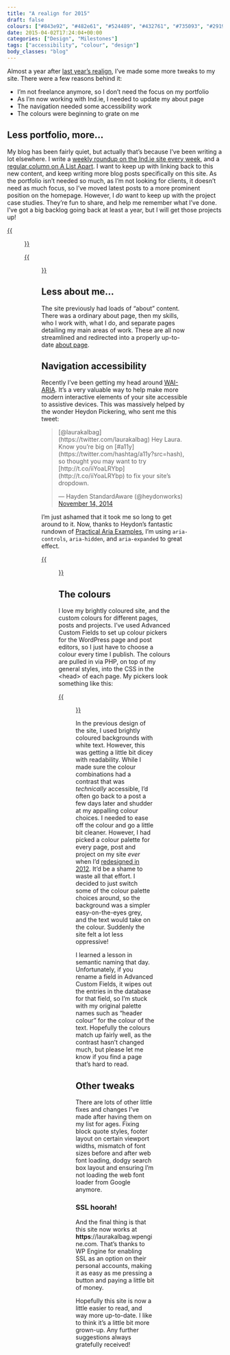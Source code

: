 ```yaml
---
title: "A realign for 2015"
draft: false
colours: ["#843e92", "#482e61", "#524489", "#432761", "#735093", "#29193a", "#8f6093"]
date: 2015-04-02T17:24:04+00:00
categories: ["Design", "Milestones"]
tags: ["accessibility", "colour", "design"]
body_classes: "blog"
---
```


Almost a year after [last year’s realign](/a-little-realign/ "A little realign"), I’ve made some more tweaks to my site. There were a few reasons behind it:

* I’m not freelance anymore, so I don’t need the focus on my portfolio
* As I’m now working with Ind.ie, I needed to update my about page
* The navigation needed some accessibility work
* The colours were beginning to grate on me

## Less portfolio, more…

My blog has been fairly quiet, but actually that’s because I’ve been writing a lot elsewhere. I write a [weekly roundup on the Ind.ie site every week](https://ind.ie/blog/roundup-15-03-27/), and a [regular column on A List Apart](http://alistapart.com/author/laurakalbag). I want to keep up with linking back to this new content, and keep writing more blog posts specifically on this site. As the portfolio isn’t needed so much, as I’m not looking for clients, it doesn’t need as much focus, so I’ve moved latest posts to a more prominent position on the homepage. However, I *do* want to keep up with the project case studies. They’re fun to share, and help me remember what I’ve done. I’ve got a big backlog going back at least a year, but I will get those projects up!

[{{<figure class="wp-caption aligncenter size-large wp-image-4636" src="/images/2015/04/old-homepage-812x1024.jpg" alt="Screenshot of the old laurakalbag.wpengine.com homepage" width="812" height="1024" caption="Old homepage with big portfolio, loud colours, and the ill-fitting Ind.ie banner (now the Ind.ie logo is more subtly in the header)">}}](/images/2015/04/old-homepage.jpg)

[{{<figure class="wp-caption aligncenter size-large wp-image-4635" src="/images/2015/04/new-homepage-694x1024.jpg" alt="Screenshot of laurakalbag.wpengine.com homepage" width="694" height="1024" caption="New homepage with blog posts, smaller portfolio and different colour mix">}}](/images/2015/04/new-homepage.jpg)

## Less about me…

The site previously had loads of “about” content. There was a ordinary about page, then my skills, who I work with, what I do, and separate pages detailing my main areas of work. These are all now streamlined and redirected into a properly up-to-date [about page](/about-me/ "About Me").

## Navigation accessibility

Recently I’ve been getting my head around [WAI-ARIA](https://dev.opera.com/articles/introduction-to-wai-aria/). It’s a very valuable way to help make more modern interactive elements of your site accessible to assistive devices. This was massively helped by the wonder Heydon Pickering, who sent me this tweet:

<blockquote class="twitter-tweet" lang="en">[@laurakalbag](https://twitter.com/laurakalbag) Hey Laura. Know you’re big on [#a11y](https://twitter.com/hashtag/a11y?src=hash), so thought you may want to try [http://t.co/iiYoaLRYbp](http://t.co/iiYoaLRYbp) to fix your site’s dropdown.

— Hayden StandardAware (@heydonworks) [November 14, 2014](https://twitter.com/heydonworks/status/533171711030882304)
</blockquote>

I’m just ashamed that it took me so long to get around to it. Now, thanks to Heydon’s fantastic rundown of [Practical Aria Examples](http://heydonworks.com/practical_aria_examples/#progressive-collapsibles), I’m using `aria-controls`, `aria-hidden`, and `aria-expanded` to great effect.

[{{<figure class="wp-caption aligncenter size-full wp-image-4637" src="/images/2015/04/menu.jpg" alt="Screenshot of page navigation expanded under the Menu button" width="759" height="518" caption="The dropdown navigation menu which shows on narrower viewports is now more accessible. You can view the page source to see more.">}}](/images/2015/04/menu.jpg)

## The colours

I love my brightly coloured site, and the custom colours for different pages, posts and projects. I’ve used Advanced Custom Fields to set up colour pickers for the WordPress page and post editors, so I just have to choose a colour every time I publish. The colours are pulled in via PHP, on top of my general styles, into the CSS in the &lt;head&gt; of each page. My pickers look something like this:

[{{<figure class="wp-caption alignleft size-large wp-image-4634" src="/images/2015/04/Screen-Shot-2015-04-02-at-17.55.30-479x1024.png" alt="Screenshot of four colour picking areas" width="479" height="1024" caption="The colour picker in the WordPress post editor">}}](/images/2015/04/Screen-Shot-2015-04-02-at-17.55.30.png)

In the previous design of the site, I used brightly coloured backgrounds with white text. However, this was getting a little bit dicey with readability. While I made sure the colour combinations had a contrast that was *technically* accessible, I’d often go back to a post a few days later and shudder at my appalling colour choices. I needed to ease off the colour and go a little bit cleaner. However, I had picked a colour palette for every page, post and project on my site *ever* when I’d [redesigned in 2012](/really-a-redesign-this-cant-be-real/ "Really, a redesign? This can’t be real…"). It’d be a shame to waste all that effort. I decided to just switch some of the colour palette choices around, so the background was a simpler easy-on-the-eyes grey, and the text would take on the colour. Suddenly the site felt a lot less oppressive!

I learned a lesson in semantic naming that day. Unfortunately, if you rename a field in Advanced Custom Fields, it wipes out the entries in the database for that field, so I’m stuck with my original palette names such as “header colour” for the colour of the text. Hopefully the colours match up fairly well, as the contrast hasn’t changed much, but please let me know if you find a page that’s hard to read.

## Other tweaks

There are lots of other little fixes and changes I’ve made after having them on my list for ages. Fixing block quote styles, footer layout on certain viewport widths, mismatch of font sizes before and after web font loading, dodgy search box layout and ensuring I’m not loading the web font loader from Google anymore.

### SSL hoorah!

And the final thing is that this site now works at **https**://laurakalbag.wpengine.com. That’s thanks to WP Engine for enabling SSL as an option on their personal accounts, making it as easy as me pressing a button and paying a little bit of money.

Hopefully this site is now a little easier to read, and way more up-to-date. I like to think it’s a little bit more grown-up. Any further suggestions always gratefully received!

	